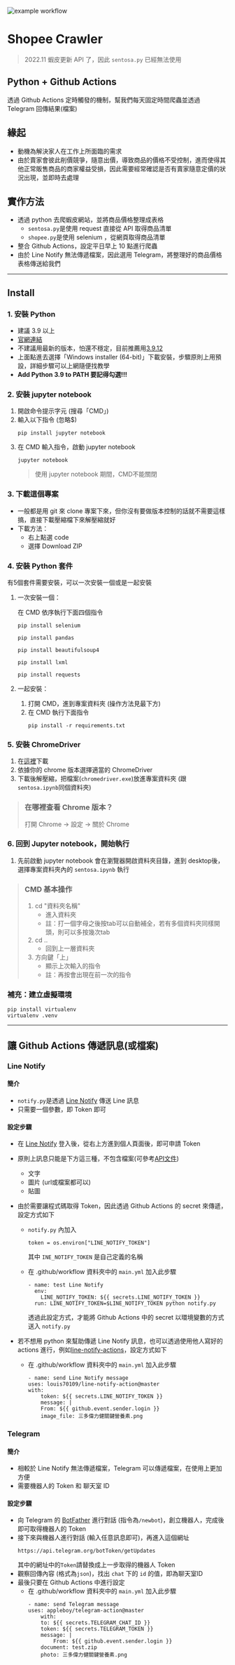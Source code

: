 ![example workflow](https://github.com/CK642509/shopee_crawler/actions/workflows/main.yml/badge.svg)

# Shopee Crawler
> 2022.11 蝦皮更新 API 了，因此 `sentosa.py` 已經無法使用

## Python + Github Actions
透過 Github Actions 定時觸發的機制，幫我們每天固定時間爬蟲並透過 Telegram 回傳結果(檔案)

## 緣起
- 動機為解決家人在工作上所面臨的需求
- 由於賣家會彼此削價競爭，隨意出價，導致商品的價格不受控制，進而使得其他正常販售商品的商家權益受損，因此需要經常確認是否有賣家隨意定價的狀況出現，並即時去處理

## 實作方法
- 透過 python 去爬蝦皮網站，並將商品價格整理成表格
    - `sentosa.py`是使用 request 直接從 API 取得商品清單
    - `shopee.py`是使用 selenium ，從網頁取得商品清單
- 整合 Github Actions，設定平日早上 10 點進行爬蟲
- 由於 Line Notify 無法傳遞檔案，因此選用 Telegram，將整理好的商品價格表格傳送給我們

---

## Install
### 1. 安裝 Python
- 建議 3.9 以上
- [官網連結](https://www.python.org/)
- 不建議用最新的版本，怕還不穩定，目前推薦用[3.9.12](https://www.python.org/downloads/release/python-3912/)
- 上面點進去選擇「Windows installer (64-bit)」下載安裝，步驟原則上用預設，詳細步驟可以上網隨便找教學
- **Add Python 3.9 to PATH 要記得勾選!!!**


### 2. 安裝 jupyter notebook
1. 開啟命令提示字元 (搜尋「CMD」)
2. 輸入以下指令 (忽略$)
    ```
    pip install jupyter notebook
    ```
3. 在 CMD 輸入指令，啟動 jupyter notebook
    ```
    jupyter notebook
    ```
    > 使用 jupyter notebook 期間，CMD不能關閉

### 3. 下載這個專案
- 一般都是用 git 來 clone 專案下來，但你沒有要做版本控制的話就不需要這樣搞，直接下載壓縮檔下來解壓縮就好
- 下載方法：
    - 右上點選 code
    - 選擇 Download ZIP

### 4. 安裝 Python 套件
有5個套件需要安裝，可以一次安裝一個或是一起安裝
1. 一次安裝一個：

    在 CMD 依序執行下面四個指令
    ```
    pip install selenium
    ```
    ```
    pip install pandas
    ```
    ```
    pip install beautifulsoup4
    ```
    ```
    pip install lxml
    ```
    ```
    pip install requests
    ```

2. 一起安裝：
    1. 打開 CMD，進到專案資料夾 (操作方法見最下方)
    2. 在 CMD 執行下面指令
        ```
        pip install -r requirements.txt
        ```

### 5. 安裝 ChromeDriver
1. 在[這裡](https://chromedriver.chromium.org/downloads)下載 
2. 依據你的 chrome 版本選擇適當的 ChromeDriver
3. 下載後解壓縮，把檔案(`chromedriver.exe`)放進專案資料夾 (跟 `sentosa.ipynb`同個資料夾)

> ### **在哪裡查看 Chrome 版本？**
> 
> 打開 Chrome -> 設定 -> 關於 Chrome


### 6. 回到 Jupyter notebook，開始執行
1. 先前啟動 jupyter notebook 會在瀏覽器開啟資料夾目錄，進到 desktop後，選擇專案資料夾內的 `sentosa.ipynb` 執行


> ### **CMD 基本操作**
> 1. cd "資料夾名稱"
>    - 進入資料夾
>    - 註：打一個字母之後按tab可以自動補全，若有多個資料夾同樣開頭，則可以多按幾次tab
> 2. cd ..
>    - 回到上一層資料夾
> 3. 方向鍵「上」
>    - 顯示上次輸入的指令
>    - 註：再按會出現在前一次的指令

### 補充：建立虛擬環境

```
pip install virtualenv
virtualenv .venv
```

---
## 讓 Github Actions 傳遞訊息(或檔案)
### Line Notify
#### 簡介
- `notify.py`是透過 [Line Notify](https://notify-bot.line.me/zh_TW/) 傳送 Line 訊息
- 只需要一個參數，即 Token 即可

#### 設定步驟
- 在 [Line Notify](https://notify-bot.line.me/zh_TW/) 登入後，從右上方進到個人頁面後，即可申請 Token
- 原則上訊息只能是下方這三種，不包含檔案(可參考[API文件](https://notify-bot.line.me/doc/en/))
    - 文字
    - 圖片 (url或檔案都可以)
    - 貼圖
- 由於需要讓程式碼取得 Token，因此透過 Github Actions 的 secret 來傳遞，設定方式如下
    - `notify.py` 內加入
        ```
        token = os.environ["LINE_NOTIFY_TOKEN"]
        ```
        其中 `INE_NOTIFY_TOKEN` 是自己定義的名稱
    
    - 在 .github/workflow 資料夾中的 `main.yml` 加入此步驟
        ```
        - name: test Line Notify
          env:
            LINE_NOTIFY_TOKEN: ${{ secrets.LINE_NOTIFY_TOKEN }}
          run: LINE_NOTIFY_TOKEN=$LINE_NOTIFY_TOKEN python notify.py
        ```
        透過此設定方式，才能將 Github Actions 中的 secret 以環境變數的方式送入 `notify.py`

- 若不想用 python 來幫助傳遞 Line Notify 訊息，也可以透過使用他人寫好的 actions 進行，例如[line-notify-actions](https://github.com/marketplace/actions/line-notify-actions)，設定方式如下
    - 在 .github/workflow 資料夾中的 `main.yml` 加入此步驟
        ```
        - name: send Line Notify message
        uses: louis70109/line-notify-action@master
        with:
            token: ${{ secrets.LINE_NOTIFY_TOKEN }}
            message: |
            From: ${{ github.event.sender.login }}
            image_file: 三多偉力健關鍵營養素.png
        ```

### Telegram
#### 簡介
- 相較於 Line Notify 無法傳遞檔案，Telegram 可以傳遞檔案，在使用上更加方便
- 需要機器人的 Token 和 聊天室 ID

#### 設定步驟
- 向 Telegram 的 [BotFather](https://t.me/BotFather) 進行對話 (指令為`/newbot`)，創立機器人，完成後即可取得機器人的 Token
- 接下來與機器人進行對話 (輸入任意訊息即可)，再進入這個網址
    ```
    https://api.telegram.org/botToken/getUpdates
    ```
    其中的網址中的`Token`請替換成上一步取得的機器人 Token
- 觀察回傳內容 (格式為`json`)，找出 `chat` 下的 `id` 的值，即為聊天室ID
- 最後只要在 Github Actions 中進行設定
    - 在 .github/workflow 資料夾中的 `main.yml` 加入此步驟
        ```
        - name: send Telegram message
        uses: appleboy/telegram-action@master
            with:
            to: ${{ secrets.TELEGRAM_CHAT_ID }}
            token: ${{ secrets.TELEGRAM_TOKEN }}
            message: |
                From: ${{ github.event.sender.login }}
            document: test.zip
            photo: 三多偉力健關鍵營養素.png
        ```
